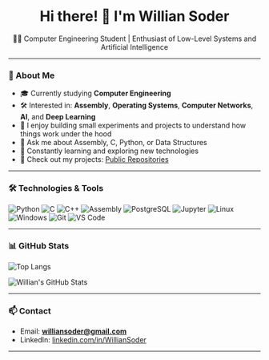 <h1 align="center">Hi there! 👋 I'm Willian Soder</h1>
<p align="center">
  👨‍💻 Computer Engineering Student | Enthusiast of Low-Level Systems and Artificial Intelligence
</p>

---

### 🧠 About Me

- 🎓 Currently studying **Computer Engineering**
- 🛠️ Interested in: **Assembly**, **Operating Systems**, **Computer Networks**, **AI**, and **Deep Learning**
- 🔬 I enjoy building small experiments and projects to understand how things work under the hood
- 💬 Ask me about Assembly, C, Python, or Data Structures
- 🌱 Constantly learning and exploring new technologies
- 📁 Check out my projects: [Public Repositories](https://github.com/WillianSoder?tab=repositories)

---

### 🛠️ Technologies & Tools

![Python](https://img.shields.io/badge/-Python-333333?style=flat&logo=python)
![C](https://img.shields.io/badge/-C-333333?style=flat&logo=c)
![C++](https://img.shields.io/badge/-C++-333333?style=flat&logo=c%2B%2B&logoColor=00599C)
![Assembly](https://img.shields.io/badge/-Assembly-333333?style=flat&logo=gnu&logoColor=white)
![PostgreSQL](https://img.shields.io/badge/-PostgreSQL-333333?style=flat&logo=postgresql)
![Jupyter](https://img.shields.io/badge/-Jupyter-333333?style=flat&logo=jupyter)
![Linux](https://img.shields.io/badge/-Linux-333333?style=flat&logo=linux)
![Windows](https://custom-icon-badges.demolab.com/badge/Windows-333333?logo=windows11&logoColor=white)
![Git](https://img.shields.io/badge/-Git-333333?style=flat&logo=git)
![VS Code](https://custom-icon-badges.demolab.com/badge/VS%20Code-333333.svg?&logo=visual-studio&logoColor=white)

---

### 📊 GitHub Stats



![Top Langs](https://github-readme-stats.vercel.app/api/top-langs/?username=WillianSoder&hide=javascript,jupyter,tex,css,scss,html&theme=light&layout=compact)

![Willian's GitHub Stats](https://github-readme-stats.vercel.app/api?username=WillianSoder&show_icons=true&theme=light&hide_title=true)



---

### 📫 Contact

- Email: **williansoder@gmail.com** 
- LinkedIn: [linkedin.com/in/WillianSoder](https://www.linkedin.com/in/willian-soder-a3882a2ab/) 

---




 